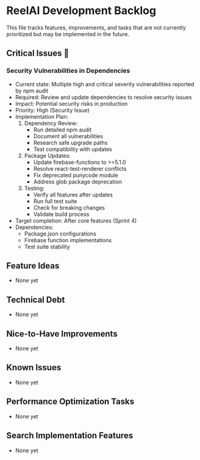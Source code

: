 # ReelAI Development Backlog

This file tracks features, improvements, and tasks that are not currently prioritized but may be implemented in the future.

## Critical Issues 🚨

### Security Vulnerabilities in Dependencies
- Current state: Multiple high and critical severity vulnerabilities reported by npm audit
- Required: Review and update dependencies to resolve security issues
- Impact: Potential security risks in production
- Priority: High (Security Issue)
- Implementation Plan:
  1. Dependency Review:
     - Run detailed npm audit
     - Document all vulnerabilities
     - Research safe upgrade paths
     - Test compatibility with updates
  2. Package Updates:
     - Update firebase-functions to >=5.1.0
     - Resolve react-test-renderer conflicts
     - Fix deprecated punycode module
     - Address glob package deprecation
  3. Testing:
     - Verify all features after updates
     - Run full test suite
     - Check for breaking changes
     - Validate build process
- Target completion: After core features (Sprint 4)
- Dependencies:
  - Package.json configurations
  - Firebase function implementations
  - Test suite stability

## Feature Ideas
- None yet

## Technical Debt
- None yet
## Nice-to-Have Improvements
- None yet

## Known Issues
- None yet

## Performance Optimization Tasks
- None yet

## Search Implementation Features
- None yet

